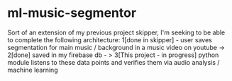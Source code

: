 # ml-music-segmentor
Sort of an extension of my previous project skipper, I'm seeking to be able to complete the following  architecture: 1[done in skipper] - user saves segmentation for main music / background in a music video on youtube -> 2[done] saved in my firebase db - > 3[This project - in progress] python module listens to these data points and verifies them via audio analysis / machine learning
